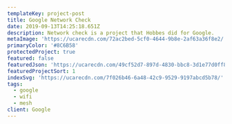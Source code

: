 ```yaml
---
templateKey: project-post
title: Google Network Check
date: 2019-09-13T14:25:18.651Z
description: Network check is a project that Hobbes did for Google.
metaImage: 'https://ucarecdn.com/72ac2bed-5cf0-4644-9b8e-2af63a36f8e2/'
primaryColor: '#8C6B58'
protectedProject: true
featured: false
featuredJson: 'https://ucarecdn.com/49cf52d7-897d-4830-bbc8-3d1e77d0ff8c/'
featuredProjectSort: 1
indexSvg: 'https://ucarecdn.com/7f026b46-6a48-42c9-9529-9197abcd5b78/'
tags:
  - google
  - wifi
  - mesh
client: Google
---
```



